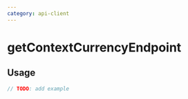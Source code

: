 ```yaml
---
category: api-client
---
```


# getContextCurrencyEndpoint

<!-- PLACEHOLDER_DESCRIPTION -->

## Usage

```ts
// TODO: add example
```
